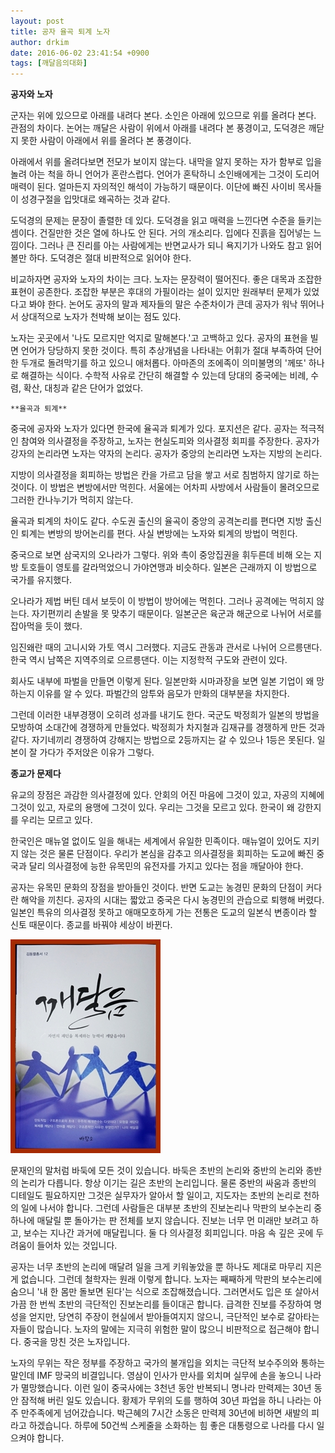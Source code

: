 ```yaml
---
layout: post
title: 공자 율곡 퇴계 노자
author: drkim
date: 2016-06-02 23:41:54 +0900
tags: [깨달음의대화]
---
```

**공자와 노자**

  


군자는 위에 있으므로 아래를 내려다 본다. 소인은 아래에 있으므로 위를 올려다 본다. 관점의 차이다. 논어는 깨달은 사람이 위에서 아래를 내려다 본 풍경이고, 도덕경은 깨닫지 못한 사람이 아래에서 위를 올려다 본 풍경이다. 

  


아래에서 위를 올려다보면 전모가 보이지 않는다. 내막을 알지 못하는 자가 함부로 입을 놀려 아는 척을 하니 언어가 혼란스럽다. 언어가 혼탁하니 소인배에게는 그것이 도리어 매력이 된다. 얼마든지 자의적인 해석이 가능하기 때문이다. 이단에 빠진 사이비 목사들이 성경구절을 입맛대로 왜곡하는 것과 같다. 

  


도덕경의 문제는 문장이 졸렬한 데 있다. 도덕경을 읽고 매력을 느낀다면 수준을 들키는 셈이다. 건질만한 것은 열에 하나도 안 된다. 거의 개소리다. 입에다 진흙을 집어넣는 느낌이다. 그러나 큰 진리를 아는 사람에게는 반면교사가 되니 욕지기가 나와도 참고 읽어볼만 하다. 도덕경은 절대 비판적으로 읽어야 한다.

  


비교하자면 공자와 노자의 차이는 크다. 노자는 문장력이 떨어진다. 좋은 대목과 조잡한 표현이 공존한다. 조잡한 부분은 후대의 가필이라는 설이 있지만 원래부터 문제가 있었다고 봐야 한다. 논어도 공자의 말과 제자들의 말은 수준차이가 큰데 공자가 워낙 뛰어나서 상대적으로 노자가 천박해 보이는 점도 있다. 

  


노자는 곳곳에서 '나도 모르지만 억지로 말해본다.'고 고백하고 있다. 공자의 표현을 빌면 언어가 당당하지 못한 것이다. 특히 추상개념을 나타내는 어휘가 절대 부족하여 단어 한 두개로 돌려막기를 하고 있으니 애처롭다. 아마존의 조에족이 의미불명의 '께또' 하나로 해결하는 식이다. 수학적 사유로 간단히 해결할 수 있는데 당대의 중국에는 비례, 수렴, 확산, 대칭과 같은 단어가 없었다. 

  


 

    **율곡과 퇴계**

  


중국에 공자와 노자가 있다면 한국에 율곡과 퇴계가 있다. 포지션은 같다. 공자는 적극적인 참여와 의사결정을 주장하고, 노자는 현실도피와 의사결정 회피를 주장한다. 공자가 강자의 논리라면 노자는 약자의 논리다. 공자가 중앙의 논리라면 노자는 지방의 논리다. 

  


지방이 의사결정을 회피하는 방법은 칸을 가르고 담을 쌓고 서로 침범하지 않기로 하는 것이다. 이 방법은 변방에서만 먹힌다. 서울에는 어차피 사방에서 사람들이 몰려오므로 그러한 칸나누기가 먹히지 않는다. 

  


율곡과 퇴계의 차이도 같다. 수도권 출신의 율곡이 중앙의 공격논리를 편다면 지방 출신인 퇴계는 변방의 방어논리를 편다. 사실 변방에는 노자와 퇴계의 방법이 먹힌다. 

  


중국으로 보면 삼국지의 오나라가 그렇다. 위와 촉이 중앙집권을 휘두른데 비해 오는 지방 토호들이 영토를 갈라먹었으니 가야연맹과 비슷하다. 일본은 근래까지 이 방법으로 국가를 유지했다.

  


오나라가 제법 버틴 데서 보듯이 이 방법이 방어에는 먹힌다. 그러나 공격에는 먹히지 않는다. 자기편끼리 손발을 못 맞추기 때문이다. 일본군은 육군과 해군으로 나뉘어 서로를 잡아먹을 듯이 했다.

  


임진왜란 때의 고니시와 가토 역시 그러했다. 지금도 관동과 관서로 나뉘어 으르릉댄다. 한국 역시 남쪽은 지역주의로 으르릉댄다. 이는 지정학적 구도와 관련이 있다. 

  


회사도 내부에 파벌을 만들면 이렇게 된다. 일본만화 시마과장을 보면 일본 기업이 왜 망하는지 이유를 알 수 있다. 파벌간의 암투와 음모가 만화의 대부분을 차지한다. 

  


그런데 이러한 내부경쟁이 오히려 성과를 내기도 한다. 국군도 박정희가 일본의 방법을 모방하여 소대간에 경쟁하게 만들었다. 박정희가 차지철과 김재규를 경쟁하게 만든 것과 같다. 자기네끼리 경쟁하여 강해지는 방법으로 2등까지는 갈 수 있으나 1등은 못된다. 일본이 잘 가다가 주저앉은 이유가 그렇다. 

  


**종교가 문제다**

  


유교의 장점은 과감한 의사결정에 있다. 안회의 어진 마음에 그것이 있고, 자공의 지혜에 그것이 있고, 자로의 용맹에 그것이 있다. 우리는 그것을 모르고 있다. 한국이 왜 강한지를 우리는 모르고 있다.

  


한국인은 매뉴얼 없이도 일을 해내는 세계에서 유일한 민족이다. 매뉴얼이 있어도 지키지 않는 것은 물론 단점이다. 우리가 본심을 감추고 의사결정을 회피하는 도교에 빠진 중국과 달리 의사결정에 능한 유목민의 유전자를 가지고 있다는 점을 깨달아야 한다. 

  


공자는 유목민 문화의 장점을 받아들인 것이다. 반면 도교는 농경민 문화의 단점이 커다란 해악을 끼친다. 공자의 시대는 짧았고 중국은 다시 농경민의 관습으로 퇴행해 버렸다. 일본인 특유의 의사결정 못하고 애매모호하게 가는 전통은 도교의 일본식 변종이라 할 신토 때문이다. 종교를 바꿔야 세상이 바뀐다. 

  


  



 ![](/files/attach/images/198/641/715/aDSC01523.JPG) 

  


문재인의 말처럼 바둑에 모든 것이 있습니다. 바둑은 초반의 논리와 중반의 논리와 종반의 논리가 다릅니다. 항상 이기는 길은 초반의 논리입니다. 물론 중반의 싸움과 종반의 디테일도 필요하지만 그것은 실무자가 알아서 할 일이고, 지도자는 초반의 논리로 천하의 일에 나서야 합니다. 그런데 사람들은 대부분 초반의 진보논리나 막판의 보수논리 중 하나에 매달릴 뿐 돌아가는 판 전체를 보지 않습니다. 진보는 너무 먼 미래만 보려고 하고, 보수는 지나간 과거에 매달립니다. 둘 다 의사결정 회피입니다. 마음 속 깊은 곳에 두려움이 들어차 있는 것입니다.

공자는 너무 초반의 논리에 매달려 일을 크게 키워놓았을 뿐 하나도 제대로 마무리 지은게 없습니다. 그런데 철학자는 원래 이렇게 합니다. 노자는 째째하게 막판의 보수논리에 숨으니 '내 한 몸만 돌보면 된다'는 식으로 조잡해졌습니다. 그러면서도 입은 또 살아서 가끔 한 번씩 초반의 극단적인 진보논리를 들이대곤 합니다. 급격한 진보를 주장하여 명성을 얻지만, 당연히 주장이 현실에서 받아들여지지 않으니, 극단적인 보수로 갈아타는 자들이 많습니다. 노자의 말에는 지극히 위험한 말이 많으니 비판적으로 접근해야 합니다. 중국을 망친 것은 노자입니다.

노자의 무위는 작은 정부를 주장하고 국가의 불개입을 외치는 극단적 보수주의와 통하는 말인데 IMF 망국의 비결입니다. 영삼이 인사가 만사를 외치며 실무에 손을 놓으니 나라가 멸망했습니다. 이런 일이 중국사에는 3천년 동안 반복되니 명나라 만력제는 30년 동안 잠적해 버린 일도 있습니다. 황제가 무위의 도를 행하여 30년 파업을 하니 나라는 아주 만주족에게 넘어갔습니다. 박근혜의 7시간 소동은 만력제 30년에 비하면 새발의 피라고 하겠습니다. 하루에 50건씩 스케줄을 소화하는 힘 좋은 대통령으로 나라를 다시 일으켜야 합니다.